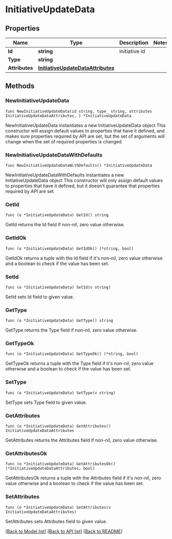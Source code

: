 # InitiativeUpdateData

## Properties

Name | Type | Description | Notes
------------ | ------------- | ------------- | -------------
**Id** | **string** | initiative id | 
**Type** | **string** |  | 
**Attributes** | [**InitiativeUpdateDataAttributes**](InitiativeUpdateDataAttributes.md) |  | 

## Methods

### NewInitiativeUpdateData

`func NewInitiativeUpdateData(id string, type_ string, attributes InitiativeUpdateDataAttributes, ) *InitiativeUpdateData`

NewInitiativeUpdateData instantiates a new InitiativeUpdateData object
This constructor will assign default values to properties that have it defined,
and makes sure properties required by API are set, but the set of arguments
will change when the set of required properties is changed

### NewInitiativeUpdateDataWithDefaults

`func NewInitiativeUpdateDataWithDefaults() *InitiativeUpdateData`

NewInitiativeUpdateDataWithDefaults instantiates a new InitiativeUpdateData object
This constructor will only assign default values to properties that have it defined,
but it doesn't guarantee that properties required by API are set

### GetId

`func (o *InitiativeUpdateData) GetId() string`

GetId returns the Id field if non-nil, zero value otherwise.

### GetIdOk

`func (o *InitiativeUpdateData) GetIdOk() (*string, bool)`

GetIdOk returns a tuple with the Id field if it's non-nil, zero value otherwise
and a boolean to check if the value has been set.

### SetId

`func (o *InitiativeUpdateData) SetId(v string)`

SetId sets Id field to given value.


### GetType

`func (o *InitiativeUpdateData) GetType() string`

GetType returns the Type field if non-nil, zero value otherwise.

### GetTypeOk

`func (o *InitiativeUpdateData) GetTypeOk() (*string, bool)`

GetTypeOk returns a tuple with the Type field if it's non-nil, zero value otherwise
and a boolean to check if the value has been set.

### SetType

`func (o *InitiativeUpdateData) SetType(v string)`

SetType sets Type field to given value.


### GetAttributes

`func (o *InitiativeUpdateData) GetAttributes() InitiativeUpdateDataAttributes`

GetAttributes returns the Attributes field if non-nil, zero value otherwise.

### GetAttributesOk

`func (o *InitiativeUpdateData) GetAttributesOk() (*InitiativeUpdateDataAttributes, bool)`

GetAttributesOk returns a tuple with the Attributes field if it's non-nil, zero value otherwise
and a boolean to check if the value has been set.

### SetAttributes

`func (o *InitiativeUpdateData) SetAttributes(v InitiativeUpdateDataAttributes)`

SetAttributes sets Attributes field to given value.



[[Back to Model list]](../README.md#documentation-for-models) [[Back to API list]](../README.md#documentation-for-api-endpoints) [[Back to README]](../README.md)


